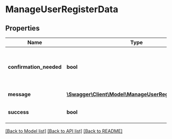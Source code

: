 # ManageUserRegisterData

## Properties
Name | Type | Description | Notes
------------ | ------------- | ------------- | -------------
**confirmation_needed** | **bool** | Needed to send confirmation email at self-registration | 
**message** | [**\Swagger\Client\Model\ManageUserRegisterMessage[]**](ManageUserRegisterMessage.md) | Array with errors | [optional] 
**success** | **bool** | Success or failure to register user | 

[[Back to Model list]](../README.md#documentation-for-models) [[Back to API list]](../README.md#documentation-for-api-endpoints) [[Back to README]](../README.md)


